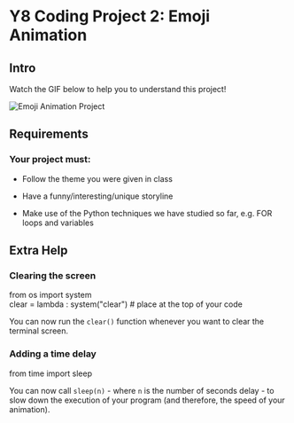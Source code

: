 # Y8 Coding Project 2: Emoji Animation

## Intro

Watch the GIF below to help you to understand this project!

![Emoji Animation Project](images/demo.gif)

## Requirements

### Your project must:

- Follow the theme you were given in class

- Have a funny/interesting/unique storyline

- Make use of the Python techniques we have studied so far, e.g. FOR loops and variables

## Extra Help

### Clearing the screen

  from os import system  
  clear = lambda : system("clear") # place at the top of your code

You can now run the `clear()` function whenever you want to clear the terminal screen.

### Adding a time delay

  from time import sleep

You can now call `sleep(n)` - where `n` is the number of seconds delay - to slow down the execution of your program (and therefore, the speed of your animation).

  

